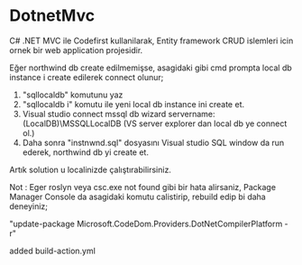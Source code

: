 # DotnetMvc
C# .NET MVC ile Codefirst kullanilarak, Entity framework CRUD islemleri icin ornek bir web application projesidir.

Eğer northwind db create edilmemişse, asagidaki gibi cmd prompta local db instance i create edilerek connect olunur;
1) "sqllocaldb" komutunu yaz
2) "sqllocaldb i" komutu ile yeni local db instance ini create et. 
3) Visual studio connect mssql db wizard servername: (LocalDB)\MSSQLLocalDB (VS server explorer dan local db ye connect ol.)
4) Daha sonra "instnwnd.sql" dosyasını Visual studio SQL window da run ederek, northwind db yi create et.

Artık solution u localinizde çalıştırabilirsiniz.

Not : Eger roslyn veya csc.exe not found gibi bir hata alirsaniz, Package Manager Console da asagidaki komutu calistirip, rebuild edip bi daha deneyiniz;

"update-package Microsoft.CodeDom.Providers.DotNetCompilerPlatform -r"

added build-action.yml
